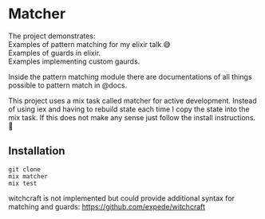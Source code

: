 # Matcher

The project demonstrates: 
<br/>Examples of pattern matching for my elixir talk 😅
<br/>Examples of guards in elixir.
<br/>Examples implementing custom gaurds.

Inside the pattern matching module there are documentations of all things possible to pattern match in @docs.

This project uses a mix task called matcher for active development. Instead of using iex and having to rebuild state each time I copy the state into the mix task. If this does not make any sense just follow the install instructions. 🙂 

## Installation
```
git clone 
mix matcher
mix test
```

witchcraft is not implemented but could provide additional syntax for matching and guards: https://github.com/expede/witchcraft
<!--
Documentation can be generated with [ExDoc](https://github.com/elixir-lang/ex_doc)
and published on [HexDocs](https://hexdocs.pm). Once published, the docs can
be found at [https://hexdocs.pm/matcher](https://hexdocs.pm/matcher).
-->
